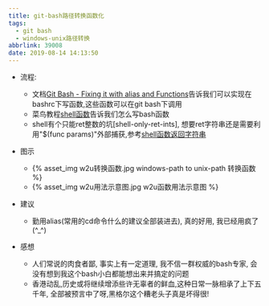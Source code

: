 ```yaml
---
title: git-bash路径转换函数化
tags:
  - git bash
  - windows-unix路径转换
abbrlink: 39008
date: 2019-08-14 14:13:50
---
```


- 流程:
    - 文档[Git Bash - Fixing it with alias and Functions](`https://web.archive.org/web/20220605122735/https://coderwall.com/p/_-ypzq/git-bash-fixing-it-with-alias-and-functions`)告诉我们可以实现在bashrc下写函数,这些函数可以在git bash下调用
    - 菜鸟教程[shell函数](`https://web.archive.org/web/20220605122904/https://www.runoob.com/linux/linux-shell-func.html`)告诉我们怎么写bash函数
    - shell有个只能ret整数的坑[shell-only-ret-ints], 想要ret字符串还是需要利用"$(func params)"外部捕获,参考[shell函数返回字符串](`https://web.archive.org/web/20220606011842/https://blog.csdn.net/zycamym/article/details/45191093`)

- 图示
    - {% asset_img w2u转换函数.jpg windows-path to unix-path 转换函数 %}
    - {% asset_img w2u用法示意图.jpg w2u函数用法示意图 %}

- 建议
    - 勤用alias(常用的cd命令什么的建议全部装进去), 真的好用, 我已经用疯了(^_^)

- 感想
    - 人们常说的肉食者鄙, 事实上有一定道理, 我不信一群权威的bash专家, 会没有想到我这个bash小白都能想出来并搞定的问题
    - 香港动乱,历史或将继续增添些许无辜者的鲜血,这种日常一脉相承了上下五千年, 全部被预言中了呀,黑格尔这个糟老头子真是坏得很!
